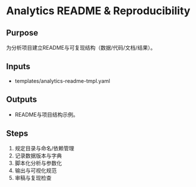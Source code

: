 # Analytics README & Reproducibility

## Purpose

为分析项目建立README与可复现结构（数据/代码/文档/结果）。

## Inputs

- templates/analytics-readme-tmpl.yaml

## Outputs

- README与项目结构示例。

## Steps

1. 规定目录与命名/依赖管理
2. 记录数据版本与字典
3. 脚本化分析与参数化
4. 输出与可视化规范
5. 审稿与复现检查
